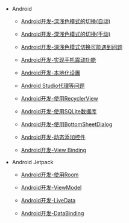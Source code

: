 * Android

  * [Android开发-深浅色模式的切换(自动)](/Android/part_1.md)

  * [Android开发-深浅色模式的切换(手动)](/Android/part_2.md)

  * [Android开发-深浅色模式切换可能遇到问题](/Android/part_3.md)

  * [Android开发-实现手机震动功能](/Android/part_4.md)

  * [Android开发-本地化设置](/Android/part_5.md)

  * [Android Studio代理等问题](/Android/part_6.md)

  * [Android开发-使用RecyclerView](/Android/part_7.md)

  * [Android开发-使用SQLite数据库](/Android/part_8.md)

  * [Android开发-使用BottomSheetDialog](/Android/part_10.md)

  * [Android开发-动态添加控件](/Android/part_11.md)

  * [Android开发-View Binding](/Android/part_12.md)

* Android Jetpack
  
  * [Android开发-使用Room](/Android/part_9.md)
  
  * [Android开发-ViewModel](/Android/part_14.md)

  * [Android开发-LiveData](/Android/part_15.md)

  * [Android开发-DataBinding](/Android/part_13.md)
